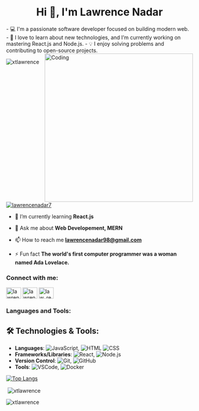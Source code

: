 <h1 align="center">Hi 👋, I'm Lawrence Nadar</h1>
<!-- <h3 align="center">💻 I'm a passionate software developer focused on building modern web. 🚀 I love to learn about new technologies, and I’m currently working on mastering React.js and Node.js. 💡 I enjoy solving problems and contributing to open-source projects.</h3> -->
- 💻 I'm a passionate software developer focused on building modern web.
- 🚀 I love to learn about new technologies, and I’m currently working on mastering React.js and Node.js.
- 💡 I enjoy solving problems and contributing to open-source projects.
<img align="right" alt="Coding" width="400" src="https://cdn.dribbble.com/users/1162077/screenshots/3848914/programmer.gif">

<p align="left"> <img src="https://komarev.com/ghpvc/?username=xtlawrence&label=Profile%20views&color=0e75b6&style=flat" alt="xtlawrence" /> </p>

<p align="left"> <a href="https://twitter.com/lawrencenadar7" target="blank"><img src="https://img.shields.io/twitter/follow/lawrencenadar7?logo=twitter&style=for-the-badge" alt="lawrencenadar7" /></a> </p>

- 🌱 I’m currently learning **React.js**

- 💬 Ask me about **Web Developement, MERN**

- 📫 How to reach me **lawrencenadar98@gmail.com**

- ⚡ Fun fact **The world's first computer programmer was a woman named Ada Lovelace.**

<h3 align="left">Connect with me:</h3>
<p align="left">
<a href="https://twitter.com/lawrencenadar7" target="blank"><img align="center" src="https://raw.githubusercontent.com/rahuldkjain/github-profile-readme-generator/master/src/images/icons/Social/twitter.svg" alt="lawrencenadar7" height="30" width="40" /></a>
<a href="https://linkedin.com/in/lawrence-nadar" target="blank"><img align="center" src="https://raw.githubusercontent.com/rahuldkjain/github-profile-readme-generator/master/src/images/icons/Social/linked-in-alt.svg" alt="lawrence nadar" height="30" width="40" /></a>
<a href="https://instagram.com/law_renz_01" target="blank"><img align="center" src="https://raw.githubusercontent.com/rahuldkjain/github-profile-readme-generator/master/src/images/icons/Social/instagram.svg" alt="law_renz_01" height="30" width="40" /></a>
</p>

<h3 align="left">Languages and Tools:</h3>

## 🛠️ Technologies & Tools:
- **Languages**: ![JavaScript](https://img.shields.io/badge/-JavaScript-black?style=flat-square&logo=javascript), ![HTML](https://img.shields.io/badge/-HTML5-orange?style=flat-square&logo=html5)
![CSS](https://img.shields.io/badge/-CSS3-blue?style=flat-square&logo=css3)
- **Frameworks/Libraries**: ![React](https://img.shields.io/badge/-React-black?style=flat-square&logo=react), ![Node.js](https://img.shields.io/badge/-Node.js-black?style=flat-square&logo=node.js)
- **Version Control**: ![Git](https://img.shields.io/badge/-Git-black?style=flat-square&logo=git), ![GitHub](https://img.shields.io/badge/-GitHub-black?style=flat-square&logo=github)
- **Tools**: ![VSCode](https://img.shields.io/badge/-VSCode-black?style=flat-square&logo=visual-studio-code), ![Docker](https://img.shields.io/badge/-Docker-black?style=flat-square&logo=docker)


[![Top Langs](https://github-readme-stats.vercel.app/api/top-langs/?username=anuraghazra)](https://github.com/anuraghazra/github-readme-stats)
<p>&nbsp;<img align="center" src="https://github-readme-stats.vercel.app/api?username=xtlawrence&show_icons=true&locale=en" alt="xtlawrence" /></p>

<p><img align="center" src="https://github-readme-streak-stats.herokuapp.com/?user=xtlawrence&" alt="xtlawrence" /></p>
